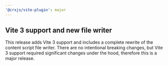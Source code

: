 ```yaml
---
'@crxjs/vite-plugin': major
---
```


## Vite 3 support and new file writer

This release adds Vite 3 support and includes a complete rewrite of the content
script file writer. There are no intentional breaking changes, but Vite 3
support required significant changes under the hood, therefore this is a major
release.

